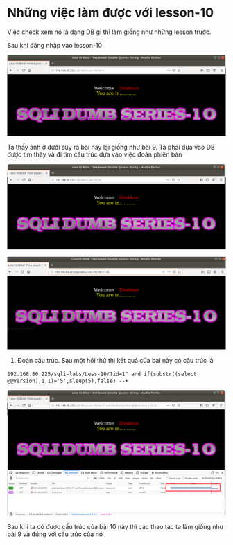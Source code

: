 # Những việc làm được với lesson-10
Việc check xem nó là dạng DB gì thì làm giống như những lesson trước. 

Sau khi đăng nhập vào lesson-10

![](../images/lesson10/screen.png)

Ta thấy ảnh ở dưới suy ra bài này lại giống như bài 9. Ta phải dựa vào DB được tìm thấy và đi tìm cấu trúc dựa vào việc đoán phiên bản 

![](../images/lesson10/screen_1.png)

![](../images/lesson10/screen_6.png)

1. Đoán cấu trúc. Sau một hồi thử thì kết quả của bài này có cấu trúc là 
```
192.168.80.225/sqli-labs/Less-10/?id=1" and if(substr((select @@version),1,1)='5',sleep(5),false) --+
```
![](../images/lesson10/screen_2.png)

Sau khi ta có được cấu trúc của bài 10 này thì các thao tác ta làm giống như bài 9 và đúng với cấu trúc của nó 